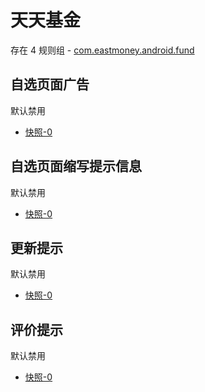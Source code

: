 # 天天基金

存在 4 规则组 - [com.eastmoney.android.fund](/src/apps/com.eastmoney.android.fund.ts)

## 自选页面广告

默认禁用

- [快照-0](https://i.gkd.li/import/12642387)

## 自选页面缩写提示信息

默认禁用

- [快照-0](https://i.gkd.li/import/12642387)

## 更新提示

默认禁用

- [快照-0](https://i.gkd.li/import/13546927)

## 评价提示

默认禁用

- [快照-0](https://i.gkd.li/import/14179501)
